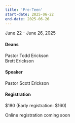 ```yaml
---
title: 'Pre-Teen'
start-date: 2025-06-22
end-date: 2025-06-26
---
```


June 22 - June 26, 2025

#### Deans

Pastor Todd Erickson  
Brett Erickson

#### Speaker

Pastor Scott Erickson

#### Registration

$180 (Early registration: $160)

Online registration coming soon
